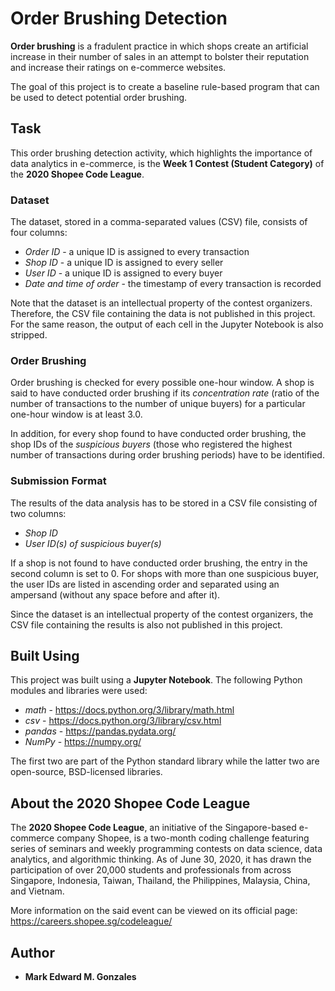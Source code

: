 # Order Brushing Detection
**Order brushing** is a fradulent practice in which shops create an artificial increase in their number of sales in an attempt to bolster their reputation and increase their ratings on e-commerce websites. 

The goal of this project is to create a baseline rule-based program that can be used to detect potential order brushing. 

## Task
This order brushing detection activity, which highlights the importance of data analytics in e-commerce, is the **Week 1 Contest (Student Category)** of the **2020 Shopee Code League**. 

### Dataset
The dataset, stored in a comma-separated values (CSV) file, consists of four columns:
- *Order ID* - a unique ID is assigned to every transaction
- *Shop ID* - a unique ID is assigned to every seller
- *User ID* - a unique ID is assigned to every buyer
- *Date and time of order* - the timestamp of every transaction is recorded

Note that the dataset is an intellectual property of the contest organizers. Therefore, the CSV file containing the data is not published in this project. For the same reason, the output of each cell in the Jupyter Notebook is also stripped. 

### Order Brushing
Order brushing is checked for every possible one-hour window. A shop is said to have conducted order brushing if its *concentration rate* (ratio of the number of transactions to the number of unique buyers) for a particular one-hour window is at least 3.0.

In addition, for every shop found to have conducted order brushing, the shop IDs of the *suspicious buyers* (those who registered the highest number of transactions during order brushing periods) have to be identified. 

### Submission Format
The results of the data analysis has to be stored in a CSV file consisting of two columns:
- *Shop ID* 
- *User ID(s) of suspicious buyer(s)*

If a shop is not found to have conducted order brushing, the entry in the second column is set to 0. For shops with more than one suspicious buyer, the user IDs are listed in ascending order and separated using an ampersand (without any space before and after it).

Since the dataset is an intellectual property of the contest organizers, the CSV file containing the results is also not published in this project. 

## Built Using
This project was built using a **Jupyter Notebook**. The following Python modules and libraries were used:
- *math* - https://docs.python.org/3/library/math.html
- *csv* - https://docs.python.org/3/library/csv.html
- *pandas* - https://pandas.pydata.org/
- *NumPy* - https://numpy.org/

The first two are part of the Python standard library while the latter two are open-source, BSD-licensed libraries.

## About the 2020 Shopee Code League
The **2020 Shopee Code League**, an initiative of the Singapore-based e-commerce company Shopee, is a two-month coding challenge featuring series of seminars and weekly programming contests on data science, data analytics, and algorithmic thinking. As of June 30, 2020, it has drawn the participation of over 20,000 students and professionals from across Singapore, Indonesia, Taiwan, Thailand, the Philippines, Malaysia, China, and Vietnam.

More information on the said event can be viewed on its official page: https://careers.shopee.sg/codeleague/

## Author
- **Mark Edward M. Gonzales** 
